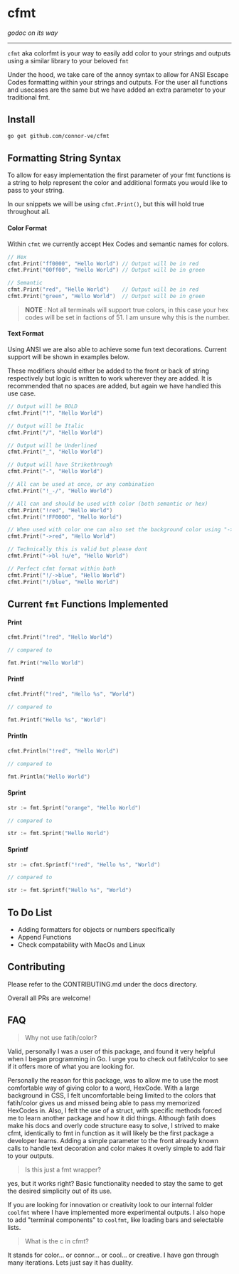# cfmt

_godoc on its way_

---

`cfmt` aka colorfmt is your way to easily add color to your strings and outputs using a similar library to your beloved `fmt`

Under the hood, we take care of the annoy syntax to allow for ANSI Escape Codes formatting within your strings and outputs. For the user all functions and usecases are the same but we have added an extra parameter to your traditional fmt.

## Install

```bash
go get github.com/connor-ve/cfmt
```

## Formatting String Syntax

To allow for easy implementation the first parameter of your fmt functions is a string to help represent the color and additional formats you would like to pass to your string.

In our snippets we will be using `cfmt.Print()`, but this will hold true throughout all.

#### Color Format

Within `cfmt` we currently accept Hex Codes and semantic names for colors.

```go
// Hex
cfmt.Print("ff0000", "Hello World") // Output will be in red
cfmt.Print("00ff00", "Hello World") // Output will be in green

// Semantic
cfmt.Print("red", "Hello World")    // Output will be in red
cfmt.Print("green", "Hello World")  // Output will be in green
```

> **NOTE** : Not all terminals will support true colors, in this case your hex codes will be set in factions of 51. I am unsure why this is the number.

#### Text Format

Using ANSI we are also able to achieve some fun text decorations. Current support will be shown in examples below.

These modifiers should either be added to the front or back of string respectively but logic is written to work wherever they are added. It is recommended that no spaces are added, but again we have handled this use case.

```go
// Output will be BOLD
cfmt.Print("!", "Hello World")

// Output will be Italic
cfmt.Print("/", "Hello World")

// Output will be Underlined
cfmt.Print("_", "Hello World")

// Output will have Strikethrough
cfmt.Print("-", "Hello World")

// All can be used at once, or any combination
cfmt.Print("!_-/", "Hello World")

// All can and should be used with color (both semantic or hex)
cfmt.Print("!red", "Hello World")
cfmt.Print("!FF0000", "Hello World")

// When used with color one can also set the background color using "->"
cfmt.Print("->red", "Hello World")

// Technically this is valid but please dont
cfmt.Print("->bl !u/e", "Hello World")

// Perfect cfmt format within both
cfmt.Print("!/->blue", "Hello World")
cfmt.Print("!/blue", "Hello World")
```

## Current `fmt` Functions Implemented

#### Print

```go
cfmt.Print("!red", "Hello World")

// compared to

fmt.Print("Hello World")
```

#### Printf

```go
cfmt.Printf("!red", "Hello %s", "World")

// compared to

fmt.Printf("Hello %s", "World")
```

#### Println

```go
cfmt.Println("!red", "Hello World")

// compared to

fmt.Println("Hello World")
```

#### Sprint

```go
str := fmt.Sprint("orange", "Hello World")

// compared to

str := fmt.Sprint("Hello World")
```

#### Sprintf

```go
str := cfmt.Sprintf("!red", "Hello %s", "World")

// compared to

str := fmt.Sprintf("Hello %s", "World")
```

## To Do List

- Adding formatters for objects or numbers specifically
- Append Functions
- Check compatability with MacOs and Linux

## Contributing

Please refer to the CONTRIBUTING.md under the docs directory.

Overall all PRs are welcome!

## FAQ

> Why not use fatih/color?

Valid, personally I was a user of this package, and found it very helpful when I began programming in Go. I urge you to check out fatih/color to see if it offers more of what you are looking for.

Personally the reason for this package, was to allow me to use the most comfortable way of giving color to a word, HexCode. With a large background in CSS, I felt uncomfortable being limited to the colors that fatih/color gives us and missed being able to pass my memorized HexCodes in. Also, I felt the use of a struct, with specific methods forced me to learn another package and how it did things. Although fatih does make his docs and overly code structure easy to solve, I strived to make cfmt, identically to fmt in function as it will likely be the first package a developer learns. Adding a simple parameter to the front already known calls to handle text decoration and color makes it overly simple to add flair to your outputs.

> Is this just a fmt wrapper?

yes, but it works right? Basic functionality needed to stay the same to get the desired simplicity out of its use.

If you are looking for innovation or creativity look to our internal folder `coolfmt` where I have implemented more experimental outputs. I also hope to add "terminal components" to `coolfmt`, like loading bars and selectable lists.

> What is the c in cfmt?

It stands for color... or connor... or cool... or creative. I have gon through many iterations. Lets just say it has duality.
